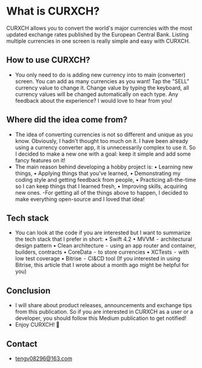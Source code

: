 # What is CURXCH?
CURXCH allows you to convert the world's major currencies with the most updated exchange rates published by the European Central Bank. Listing multiple currencies in one screen is really simple and easy with CURXCH.  

## How to use CURXCH?
- You only need to do is adding new currency into to main (converter) screen. You can add as many currencies as you want! Tap the "SELL" currency value to change it. Change value by typing the keyboard, all currency values will be changed automatically on each type. Any feedback about the experience? I would love to hear from you!

## Where did the idea come from?
- The idea of converting currencies is not so different and unique as you know. Obviously, I hadn't thought too much on it. I have been already using a currency converter app, it is unnecessarily complex to use it. So I decided to make a new one with a goal: keep it simple and add some fancy features on it!
- The main reason behind developing a hobby project is:
	•	Learning new things,
	•	Applying things that you've learned,
	•	Demonstrating my coding style and getting feedback from people,
	•	Practicing all-the-time so I can keep things that I learned fresh,
	•	Improving skills, acquiring new ones.
-For getting all of the things above to happen, I decided to make everything open-source and I loved that idea!

##  Tech stack
- You can look at the code if you are interested but I want to summarize the tech stack that I prefer in short:
	•	Swift 4.2
	•	MVVM  -  architectural design pattern
	•	Clean architecture  -  using an app router and container, builders, contracts
	•	CoreData  -  to store currencies
	•	XCTests  -  with low test coverage
	•	Bitrise  -  CI&CD tool (If you interested in using Bitrise, this article that I wrote about a month ago might be helpful for you)

## Conclusion
- I will share about product releases, announcements and exchange tips from this publication. So if you are interested in CURXCH as a user or a developer, you should follow this Medium publication to get notified!
- Enjoy CURXCH! 🎉

## Contact
- tengv08296@163.com
